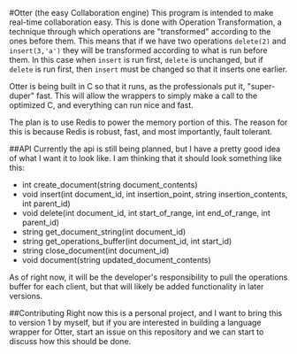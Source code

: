 #Otter (the easy Collaboration engine)
This program is intended to make real-time collaboration easy. This is done with Operation Transformation, a technique through which operations are "transformed" according to the ones before them. This means that if we have two operations `delete(2)` and `insert(3,'a')` they will be transformed according to what is run before them. In this case when `insert` is run first, `delete` is unchanged, but if `delete` is run first, then `insert` must be changed so that it inserts one earlier.

Otter is being built in C so that it runs, as the professionals put it, "super-duper" fast. This will allow the wrappers to simply make a call to the optimized C, and everything can run nice and fast. 

The plan is to use Redis to power the memory portion of this. The reason for this is because Redis is robust, fast, and most importantly, fault tolerant. 

##API
Currently the api is still being planned, but I have a pretty good idea of what I want it to look like. I am thinking that it should look something like this:

- int create_document(string document_contents)
- void insert(int document_id, int insertion_point, string insertion_contents, int parent_id)
- void delete(int document_id, int start_of_range, int end_of_range, int parent_id)
- string get_document_string(int document_id)
- string get_operations_buffer(int document_id, int start_id)
- string close_document(int document_id)
- void document(string updated_document_contents)

As of right now, it will be the developer's responsibility to pull the operations buffer for each client, but that will likely be added functionality in later versions.

##Contributing
Right now this is a personal project, and I want to bring this to version 1 by myself, but if you are interested in building a language wrapper for Otter, start an issue on this repository and we can start to discuss how this should be done.